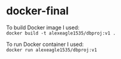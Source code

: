 # docker-final

To build Docker image I used:  
`docker build -t alexeagle1535/dbproj:v1 .`

To run Docker container I used:  
`docker run alexeagle1535/dbproj:v1`